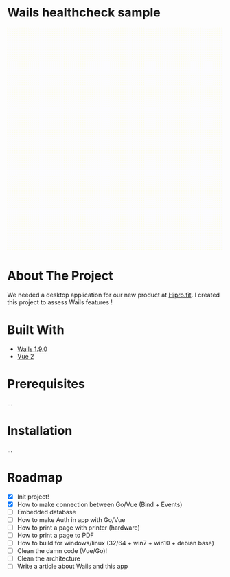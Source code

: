 # Wails healthcheck sample

![screencast](https://github.com/amirbagh75/wails-healthcheck-sample/blob/main/screencast.gif?raw=true)

# About The Project
We needed a desktop application for our new product at [Hipro.fit](https://hipro.fit). I created this project to assess Wails features !

# Built With
- [Wails 1.9.0](https://wails.app/)
- [Vue 2](https://vuejs.org/v2/guide/)

# Prerequisites
...

# Installation
...

# Roadmap

- [x] Init project!
- [x] How to make connection between Go/Vue (Bind + Events)
- [ ] Embedded database
- [ ] How to make Auth in app with Go/Vue
- [ ] How to print a page with printer (hardware)
- [ ] How to print a page to PDF
- [ ] How to build for windows/linux (32/64 + win7 + win10 + debian base)
- [ ] Clean the damn code (Vue/Go)!
- [ ] Clean the architecture
- [ ] Write a article about Wails and this app